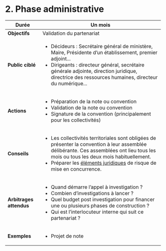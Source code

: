 # 2. Phase administrative

| **Durée**               | **Un mois**                                                                                                                                                                                                                                                                                                                                                                                                               |
| ----------------------- | ------------------------------------------------------------------------------------------------------------------------------------------------------------------------------------------------------------------------------------------------------------------------------------------------------------------------------------------------------------------------------------------------------------------------- |
| **Objectifs**           | Validation du partenariat                                                                                                                                                                                                                                                                                                                                                                                                 |
| **Public ciblé**        | <ul><li>Décideurs : Secrétaire général de ministère, Maire, Présidente d’un établissement, premier adjoint...</li><li>Dirigeants : directeur général, secrétaire générale adjointe, direction juridique, directrice des ressources humaines, directeur du numérique...</li></ul>                                                                                                                                          |
| **Actions**             | <ul><li>Préparation de la note ou convention</li><li>Validation de la note ou convention</li><li>Signature de la convention (principalement pour les collectivités)</li></ul>                                                                                                                                                                                                                                             |
| **Conseils**            | <ul><li>Les collectivités territoriales sont obligées de présenter la convention à leur assemblée délibérante. Ces assemblées ont lieu tous les mois ou tous les deux mois habituellement.</li><li>Préparer les <a href="https://doc.incubateur.net/startups/gestion-administrative/etablir-une-convention-avenant/faq-juridique-sur-les-conventions">éléments juridiques</a> de risque de mise en concurrence.</li></ul> |
| **Arbitrages attendus** | <ul><li> Quand démarre l’appel à investigation ?</li><li>Combien d’investigations à lancer ?</li><li>Quel budget post investigation pour financer une ou plusieurs phases de construction ? </li><li>Qui est l’interlocuteur interne qui suit ce partenariat ?</li></ul>                                                                                                                                                  |
| **Exemples**            | <ul><li>Projet de note </li></ul>                                                                                                                                                                                                                                                                                                                                                                                         |
